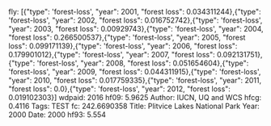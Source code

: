 fly: [{"type": 'forest-loss', "year": 2001, "forest loss": 0.034311244},{"type": 'forest-loss', "year": 2002, "forest loss": 0.016752742},{"type": 'forest-loss', "year": 2003, "forest loss": 0.00929743},{"type": 'forest-loss', "year": 2004, "forest loss": 0.266500537},{"type": 'forest-loss', "year": 2005, "forest loss": 0.099171139},{"type": 'forest-loss', "year": 2006, "forest loss": 0.179901012},{"type": 'forest-loss', "year": 2007, "forest loss": 0.092131751},{"type": 'forest-loss', "year": 2008, "forest loss": 0.051654604},{"type": 'forest-loss', "year": 2009, "forest loss": 0.044311915},{"type": 'forest-loss', "year": 2010, "forest loss": 0.017759335},{"type": 'forest-loss', "year": 2011, "forest loss": 0.0},{"type": 'forest-loss', "year": 2012, "forest loss": 0.019102303}]
wdpaid: 2016
hf09: 5.9625
Author: IUCN, UQ and WCS
hfcg: 0.4116
Tags: TEST
fc: 242.6690358
Title: Plitvice Lakes National Park
Year: 2000
Date: 2000
hf93: 5.554
